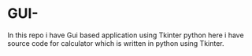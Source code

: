 # GUI-
In this repo i have Gui based application using Tkinter python
here i have source code for calculator which is written in python using Tkinter.
